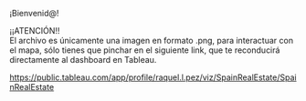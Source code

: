 ¡Bienvenid@!

¡¡ATENCIÓN!! \
El archivo es únicamente una imagen en formato .png, para interactuar con el mapa, sólo tienes que pinchar en el siguiente link, que te reconducirá directamente al dashboard en Tableau.

https://public.tableau.com/app/profile/raquel.l.pez/viz/SpainRealEstate/SpainRealEstate
